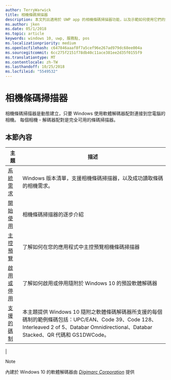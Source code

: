 ```yaml
---
author: TerryWarwick
title: 相機條碼掃描器
description: 本文列出適用於 UWP app 的相機條碼掃描器功能，以及示範如何使用它們的操作說明文章的連結。
ms.author: jken
ms.date: 05/1/2018
ms.topic: article
keywords: windows 10, uwp, 服務點, pos
ms.localizationpriority: medium
ms.openlocfilehash: c647846aaaf8f7a5cef96e267ad979dc68ee004a
ms.sourcegitcommit: 6cc275f2151f78db40c11ace381ee2d35f0155f9
ms.translationtype: MT
ms.contentlocale: zh-TW
ms.lasthandoff: 10/25/2018
ms.locfileid: "5549532"
---
```

# <a name="camera-barcode-scanner"></a>相機條碼掃描器
相機條碼掃描器是動態建立，只要 Windows 使用軟體解碼器配對連接到您電腦的相機。  每個相機 - 解碼器配對是完全可用的條碼掃描器。   

## <a name="in-this-section"></a>本節內容
|主題 |描述 |
|------|------------|
| [系統需求](pos-camerabarcode-system-requirements.md)  | Windows 版本清單，支援相機條碼掃描器，以及成功讀取條碼的相機需求。 |
| [開始使用](pos-camerabarcode-get-started.md)              | 相機條碼掃描器的逐步介紹 |
| [主控預覽](pos-camerabarcode-hosting-preview.md)          | 了解如何在您的應用程式中主控預覽相機條碼掃描器 |
| [啟用或停用](pos-camerabarcode-enable-disable.md)         | 了解如何啟用或停用隨附於 Windows 10 的預設軟體解碼器 |
| [支援的碼制](pos-camerabarcode-symbologies.md) | 本主題提供 Windows 10 隨附之軟體條碼解碼器所支援的每個碼制的範例條碼包括：UPC/EAN、Code 39、Code 128、Interleaved 2 of 5、Databar Omnidirectional、Databar Stacked、QR 代碼和 GS1DWCode。 |
| 

> [!NOTE]
> 內建於 Windows 10 的軟體解碼器由 [*Digimarc Corporation*](https://www.digimarc.com/) 提供
